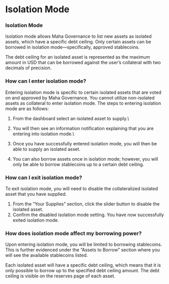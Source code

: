 # Isolation Mode

### Isolation Mode

Isolation mode allows Maha Governance to list new assets as isolated assets, which have a specific debt ceiling. Only certain assets can be borrowed in isolation mode—specifically, approved stablecoins.

The debt ceiling for an isolated asset is represented as the maximum amount in USD that can be borrowed against the user’s collateral with two decimals of precision.&#x20;

### How can I enter isolation mode?

Entering isolation mode is specific to certain isolated assets that are voted on and approved by Maha Governance. You cannot utilize non-isolated assets as collateral to enter isolation mode. The steps to entering isolation mode are as follows:

1. From the dashboard select an isolated asset to supply.\

2. You will then see an information notification explaining that you are entering into isolation mode.\

3. Once you have successfully entered isolation mode, you will then be able to supply an isolated asset.
4. You can also borrow assets once in isolation mode; however, you will only be able to borrow stablecoins up to a certain debt ceiling.

### How can I exit isolation mode?

To exit isolation mode, you will need to disable the collateralized isolated asset that you have supplied. &#x20;

1. From the “Your Supplies” section, click the slider button to disable the isolated asset. &#x20;
2. Confirm the disabled isolation mode setting. You have now successfully exited isolation mode.&#x20;

### How does isolation mode affect my borrowing power?

Upon entering isolation mode, you will be limited to borrowing stablecoins. This is further evidenced under the “Assets to Borrow” section where you will see the available stablecoins listed.

Each isolated asset will have a specific debt ceiling, which means that it is only possible to borrow up to the specified debt ceiling amount. The debt ceiling is visible on the reserves page of each asset.&#x20;
